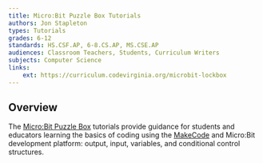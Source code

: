 ```yaml
---
title: Micro:Bit Puzzle Box Tutorials
authors: Jon Stapleton
types: Tutorials
grades: 6-12
standards: HS.CSF.AP, 6-8.CS.AP, MS.CSE.AP
audiences: Classroom Teachers, Students, Curriculum Writers
subjects: Computer Science
links:
    ext: https://curriculum.codevirginia.org/microbit-lockbox
---
```


## Overview

The [Micro\:Bit Puzzle Box](https://curriculum.codevirginia.org/microbit-lockbox) tutorials provide guidance for students and educators learning the basics of coding using the [MakeCode](https://makecode.microbit.org) and Micro\:Bit development platform: output, input, variables, and conditional control structures.